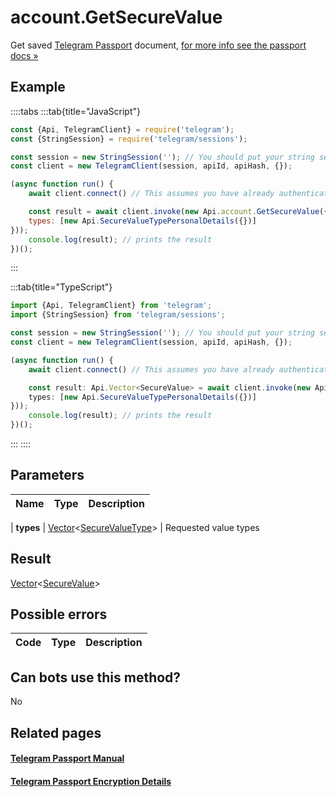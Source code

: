# account.GetSecureValue

Get saved [Telegram Passport](https://core.telegram.org/passport) document, [for more info see the passport docs »](https://core.telegram.org/passport/encryption#encryption)



## Example

::::tabs
:::tab{title="JavaScript"}
```js
const {Api, TelegramClient} = require('telegram');
const {StringSession} = require('telegram/sessions');

const session = new StringSession(''); // You should put your string session here
const client = new TelegramClient(session, apiId, apiHash, {});

(async function run() {
    await client.connect() // This assumes you have already authenticated with .start()

    const result = await client.invoke(new Api.account.GetSecureValue({
    types: [new Api.SecureValueTypePersonalDetails({})]
}));
    console.log(result); // prints the result
})();
```
:::

:::tab{title="TypeScript"}
```ts
import {Api, TelegramClient} from 'telegram';
import {StringSession} from 'telegram/sessions';

const session = new StringSession(''); // You should put your string session here
const client = new TelegramClient(session, apiId, apiHash, {});

(async function run() {
    await client.connect() // This assumes you have already authenticated with .start()

    const result: Api.Vector<SecureValue> = await client.invoke(new Api.account.GetSecureValue({
    types: [new Api.SecureValueTypePersonalDetails({})]
}));
    console.log(result); // prints the result
})();
```
:::
::::



## Parameters

| Name | Type | Description |
| :--: | ---- | ----------- |

| **types** | [Vector](https://core.telegram.org/type/Vector%20t)<[SecureValueType](https://core.telegram.org/type/SecureValueType)> | Requested value types 


## Result

[Vector](https://core.telegram.org/type/Vector%20t)<[SecureValue](https://core.telegram.org/type/SecureValue)>



## Possible errors

| Code | Type | Description |
| :--: | ---- | ----------- |



## Can bots use this method?

No

## Related pages

#### [Telegram Passport Manual](https://core.telegram.org/passport)

#### [Telegram Passport Encryption Details](https://core.telegram.org/passport/encryption)


